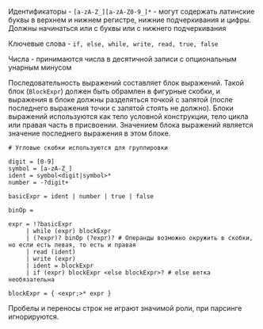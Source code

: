 Идентификаторы - `[a-zA-Z_][a-zA-Z0-9_]*` - могут содержать латинские буквы в верхнем и нижнем регистре, нижние подчеркивания и цифры.
Должны начинаться или с буквы или с нижнего подчеркивания

Ключевые слова - `if, else, while, write, read, true, false`

Числа - принимаются числа в десятичной записи с опциональным унарным минусом

Последовательность выражений составляет блок выражений. Такой блок (`BlockExpr`) должен быть обрамлен в фигурные скобки,
и выражения в блоке должны разделяться точкой с запятой (после последнего выражения точки с запятой стоять не должно).
Блоки выражений используются как тело условной конструкции,
тело цикла или правая часть в присвоении.
Значением блока выражений является значение последнего выражения в этом блоке.


```
# Угловые скобки используются для группировки

digit = [0-9]
symbol = [a-zA-Z_]
ident = symbol<digit|symbol>*
number = -?digit+

basicExpr = ident | number | true | false

binOp = 

expr = !?basicExpr
     | while (expr) blockExpr
     | (?expr)? binOp (?expr)? # Операнды возможно окружить в скобки, но если есть левая, то есть и правая
     | read (ident)
     | write (expr)
     | ident = blockExpr
     | if (expr) blockExpr <else blockExpr>? # else ветка необязательна

blockExpr = { <expr;>* expr }
```

Пробелы и переносы строк не играют значимой роли, при парсинге игнорируются.

